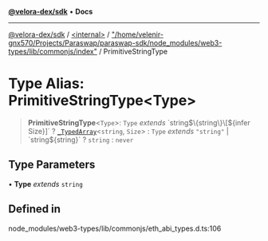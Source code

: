 [**@velora-dex/sdk**](../../../../README.md) • **Docs**

***

[@velora-dex/sdk](../../../../globals.md) / [\<internal\>](../../../README.md) / ["/home/velenir-gnx570/Projects/Paraswap/paraswap-sdk/node\_modules/web3-types/lib/commonjs/index"](../README.md) / PrimitiveStringType

# Type Alias: PrimitiveStringType\<Type\>

> **PrimitiveStringType**\<`Type`\>: `Type` *extends* \`string$\{string\}\[$\{infer Size\}\]\` ? [`_TypedArray`](../../../type-aliases/TypedArray.md)\<`string`, `Size`\> : `Type` *extends* `"string"` \| \`string$\{string\}\` ? `string` : `never`

## Type Parameters

• **Type** *extends* `string`

## Defined in

node\_modules/web3-types/lib/commonjs/eth\_abi\_types.d.ts:106
